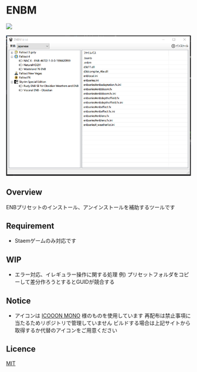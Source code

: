 # ENBM

![](https://img.shields.io/badge/license-MIT-informational.svg)

![](Preview.png)

## Overview

ENBプリセットのインストール、アンインストールを補助するツールです

## Requirement

- Staemゲームのみ対応です

## WIP
- エラー対応、イレギュラー操作に関する処理
  例) プリセットフォルダをコピーして差分作ろうとするとGUIDが競合する

## Notice
- アイコンは [ICOOON MONO](https://icooon-mono.com
) 様のものを使用しています
再配布は禁止事項に当たるためリポジトリで管理していません
ビルドする場合は上記サイトから取得するか代替のアイコンをご用意ください

## Licence

[MIT](https://github.com/hananoki/Potemayo/blob/master/LICENSE.md)